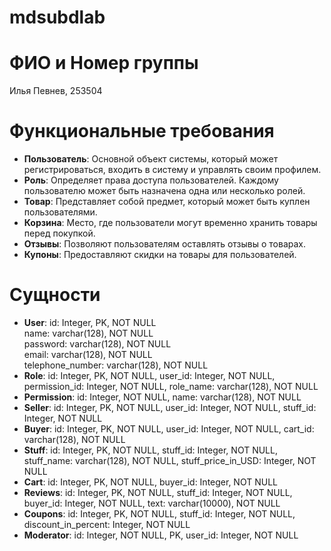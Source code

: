 # mdsubdlab
# ФИО и Номер группы
Илья Певнев, 253504
# Функциональные требования
- **Пользователь**: Основной объект системы, который может регистрироваться, входить в систему и управлять своим профилем.
- **Роль**: Определяет права доступа пользователей. Каждому пользователю может быть назначена одна или несколько ролей.
- **Товар**: Представляет собой предмет, который может быть куплен пользователями.
- **Корзина**: Место, где пользователи могут временно хранить товары перед покупкой.
- **Отзывы**: Позволяют пользователям оставлять отзывы о товарах.
- **Купоны**: Предоставляют скидки на товары для пользователей.
# Сущности
- **User**:
id: Integer, PK, NOT NULL  
name: varchar(128), NOT NULL  
password: varchar(128), NOT NULL  
email: varchar(128), NOT NULL  
telephone_number: varchar(128), NOT NULL  
- **Role**:
id: Integer, PK, NOT NULL,
user_id: Integer, NOT NULL,
permission_id: Integer, NOT NULL,
role_name: varchar(128), NOT NULL
- **Permission**:
id: Integer, NOT NULL,
name: varchar(128), NOT NULL
- **Seller**:
id: Integer, PK, NOT NULL,
user_id: Integer, NOT NULL,
stuff_id: Integer, NOT NULL
- **Buyer**:
id: Integer, PK, NOT NULL,
user_id: Integer, NOT NULL,
cart_id: varchar(128), NOT NULL
- **Stuff**:
id: Integer, PK, NOT NULL,
stuff_id: Integer, NOT NULL,
stuff_name: varchar(128), NOT NULL,
stuff_price_in_USD: Integer, NOT NULL
- **Cart**:
id: Integer, PK, NOT NULL,
buyer_id: Integer, NOT NULL
- **Reviews**:
id: Integer, PK, NOT NULL,
stuff_id: Integer, NOT NULL,
buyer_id: Integer, NOT NULL,
text: varchar(10000), NOT NULL
- **Coupons**:
id: Integer, PK, NOT NULL,
stuff_id: Integer, NOT NULL,
discount_in_percent: Integer, NOT NULL
- **Moderator**:
id: Integer, NOT NULL, PK,
user_id: Integer, NOT NULL


